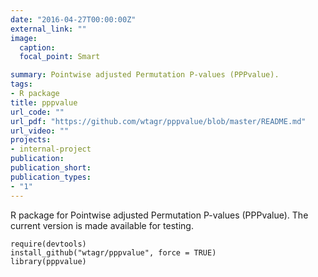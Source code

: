 ```yaml
---
date: "2016-04-27T00:00:00Z"
external_link: ""
image:
  caption: 
  focal_point: Smart

summary: Pointwise adjusted Permutation P-values (PPPvalue).
tags:
- R package
title: pppvalue
url_code: ""
url_pdf: "https://github.com/wtagr/pppvalue/blob/master/README.md"
url_video: ""
projects:
- internal-project
publication: 
publication_short: 
publication_types:
- "1"
---
```

R package for Pointwise adjusted Permutation P-values (PPPvalue). The current version is made available for testing.

```
require(devtools)
install_github("wtagr/pppvalue", force = TRUE)
library(pppvalue)
```

